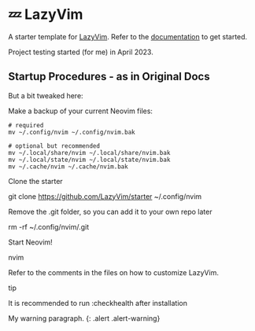 # 💤 LazyVim

A starter template for [LazyVim](https://github.com/LazyVim/LazyVim).
Refer to the [documentation](https://lazyvim.github.io/installation) to get started.

Project testing started (for me) in April 2023.

## Startup Procedures - as in Original Docs

But a bit tweaked here:

Make a backup of your current Neovim files:

```
# required
mv ~/.config/nvim ~/.config/nvim.bak
  
# optional but recommended
mv ~/.local/share/nvim ~/.local/share/nvim.bak
mv ~/.local/state/nvim ~/.local/state/nvim.bak
mv ~/.cache/nvim ~/.cache/nvim.bak
```

Clone the starter

  git clone https://github.com/LazyVim/starter ~/.config/nvim

Remove the .git folder, so you can add it to your own repo later

  rm -rf ~/.config/nvim/.git

Start Neovim!

  nvim

Refer to the comments in the files on how to customize LazyVim.

tip

It is recommended to run :checkhealth after installation


My warning paragraph.
{: .alert .alert-warning}

